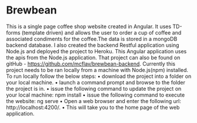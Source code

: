 # Brewbean
This is a single page coffee shop website created in Angular. It uses TD-forms (template driven) and allows the user to order a cup of coffee and associated condiments for the coffee.The data is stored in a mongoDB backend database. I also created the backend Restful application using Node.js and deployed the project to Heroku. This Angular application uses the apis from the Node.js application. That project can also be found on gitHub - https://github.com/mcflav/brewbean-backend.
Currently this project needs to be ran locally from a machine with Node.js(npm) installed. To run locally follow the below steps:
•	download the project into a folder on your local machine.
•	launch a command prompt and browse to the folder the project is in.
•	issue the following command to update the project on your local machine: npm install
•	issue the following command to execute the website: ng serve
•	Open a web browser and enter the following url: http://localhost:4200/.
•	This will take you to the home page of the web application.
